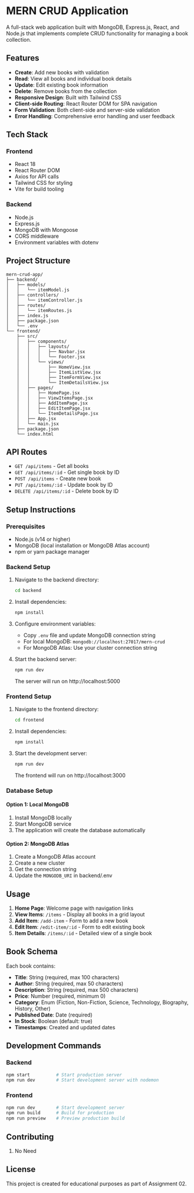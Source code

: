 # MERN CRUD Application

A full-stack web application built with MongoDB, Express.js, React, and Node.js that implements complete CRUD functionality for managing a book collection.

## Features

- **Create**: Add new books with validation
- **Read**: View all books and individual book details
- **Update**: Edit existing book information
- **Delete**: Remove books from the collection
- **Responsive Design**: Built with Tailwind CSS
- **Client-side Routing**: React Router DOM for SPA navigation
- **Form Validation**: Both client-side and server-side validation
- **Error Handling**: Comprehensive error handling and user feedback

## Tech Stack

### Frontend
- React 18
- React Router DOM
- Axios for API calls
- Tailwind CSS for styling
- Vite for build tooling

### Backend
- Node.js
- Express.js
- MongoDB with Mongoose
- CORS middleware
- Environment variables with dotenv

## Project Structure

```
mern-crud-app/
├── backend/
│   ├── models/
│   │   └── itemModel.js
│   ├── controllers/
│   │   └── itemController.js
│   ├── routes/
│   │   └── itemRoutes.js
│   ├── index.js
│   ├── package.json
│   └── .env
└── frontend/
    ├── src/
    │   ├── components/
    │   │   ├── layouts/
    │   │   │   ├── Navbar.jsx
    │   │   │   └── Footer.jsx
    │   │   └── views/
    │   │       ├── HomeView.jsx
    │   │       ├── ItemListView.jsx
    │   │       ├── ItemFormView.jsx
    │   │       └── ItemDetailsView.jsx
    │   ├── pages/
    │   │   ├── HomePage.jsx
    │   │   ├── ViewItemsPage.jsx
    │   │   ├── AddItemPage.jsx
    │   │   ├── EditItemPage.jsx
    │   │   └── ItemDetailsPage.jsx
    │   ├── App.jsx
    │   └── main.jsx
    ├── package.json
    └── index.html
```

## API Routes

- `GET /api/items` - Get all books
- `GET /api/items/:id` - Get single book by ID
- `POST /api/items` - Create new book
- `PUT /api/items/:id` - Update book by ID
- `DELETE /api/items/:id` - Delete book by ID

## Setup Instructions

### Prerequisites
- Node.js (v14 or higher)
- MongoDB (local installation or MongoDB Atlas account)
- npm or yarn package manager

### Backend Setup

1. Navigate to the backend directory:
   ```bash
   cd backend
   ```

2. Install dependencies:
   ```bash
   npm install
   ```

3. Configure environment variables:
   - Copy `.env` file and update MongoDB connection string
   - For local MongoDB: `mongodb://localhost:27017/mern-crud`
   - For MongoDB Atlas: Use your cluster connection string

4. Start the backend server:
   ```bash
   npm run dev
   ```
   The server will run on http://localhost:5000

### Frontend Setup

1. Navigate to the frontend directory:
   ```bash
   cd frontend
   ```

2. Install dependencies:
   ```bash
   npm install
   ```

3. Start the development server:
   ```bash
   npm run dev
   ```
   The frontend will run on http://localhost:3000

### Database Setup

#### Option 1: Local MongoDB
1. Install MongoDB locally
2. Start MongoDB service
3. The application will create the database automatically

#### Option 2: MongoDB Atlas
1. Create a MongoDB Atlas account
2. Create a new cluster
3. Get the connection string
4. Update the `MONGODB_URI` in backend/.env

## Usage

1. **Home Page**: Welcome page with navigation links
2. **View Items**: `/items` - Display all books in a grid layout
3. **Add Item**: `/add-item` - Form to add a new book
4. **Edit Item**: `/edit-item/:id` - Form to edit existing book
5. **Item Details**: `/items/:id` - Detailed view of a single book

## Book Schema

Each book contains:
- **Title**: String (required, max 100 characters)
- **Author**: String (required, max 50 characters)
- **Description**: String (required, max 500 characters)
- **Price**: Number (required, minimum 0)
- **Category**: Enum (Fiction, Non-Fiction, Science, Technology, Biography, History, Other)
- **Published Date**: Date (required)
- **In Stock**: Boolean (default: true)
- **Timestamps**: Created and updated dates

## Development Commands

### Backend
```bash
npm start          # Start production server
npm run dev        # Start development server with nodemon
```

### Frontend
```bash
npm run dev        # Start development server
npm run build      # Build for production
npm run preview    # Preview production build
```

## Contributing

1. No Need

## License

This project is created for educational purposes as part of Assignment 02.
